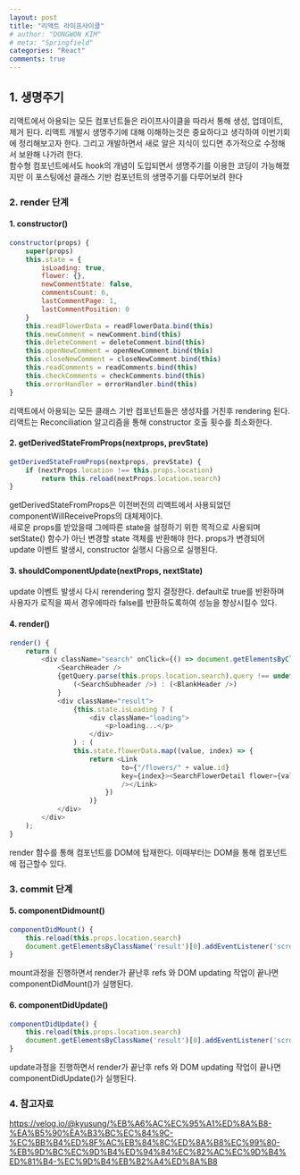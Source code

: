```yaml
---
layout: post
title: "리액트 라이프사이클"
# author: "DONGWON KIM"
# meta: "Springfield"
categories: "React"
comments: true
---
```


## 1. 생명주기
리액트에서 아용되는 모든 컴포넌트들은 라이프사이클을 따라서 통해 생성, 업데이트, 제거 된다.
리액트 개발시 생명주기에 대해 이해하는것은 중요하다고 생각하여 이번기회에 정리해보고자 한다.
그리고 개발하면서 새로 알은 지식이 있디면 추가적으로 수정해서 보완해 나가려 한다.<br/>
함수형 컴포넌트에서도 hook의 개념이 도입되면서 생명주기를 이용한 코딩이 가능해졌지만
이 포스팅에선 클래스 기반 컴포넌트의 생명주기를 다루어보려 한다

### 2. render 단계
#### 1. constructor()
```javascript       
constructor(props) {
    super(props)
    this.state = {
        isLoading: true,
        flower: {},
        newCommentState: false,
        commentsCount: 6,
        lastCommentPage: 1,
        lastCommentPosition: 0
    }
    this.readFlowerData = readFlowerData.bind(this)
    this.newComment = newComment.bind(this)
    this.deleteComment = deleteComment.bind(this)
    this.openNewComment = openNewComment.bind(this)
    this.closeNewComment = closeNewComment.bind(this)
    this.readComments = readComments.bind(this)
    this.checkComments = checkComments.bind(this)
    this.errorHandler = errorHandler.bind(this)
}
```
리액트에서 아용되는 모든 클래스 기반 컴포넌트들은 생성자를 거친후 rendering 된다.<br/>
리액트는 Reconciliation 알고리즘을 통해 constructor 호출 횟수를 최소화한다.


#### 2. getDerivedStateFromProps(nextprops, prevState)
```javascript       
getDerivedStateFromProps(nextprops, prevState) {
    if (nextProps.location !== this.props.location) 
        return this.reload(nextProps.location.search)
}
```
getDerivedStateFromProps은 이전버전의 리액트에서 사용되었던 componentWillReceiveProps의 대체제이다.<br>
새로운 props를 받았을때 그에따른 state을 설정하기 위한 목적으로 사용되며 setState() 함수가 아닌 변경할 state 객체를 
반환해야 한다. props가 변경되어 update 이벤트 발생시, constructor 실행시 다음으로 실행된다.

#### 3. shouldComponentUpdate(nextProps, nextState)
update 이벤트 발생시 다시 rerendering 할지 결정한다.
default로 true를 반환하며 사용자가 로직을 짜서 경우에따라 false를 반환하도록하여 성능을 향상시킬수 있다.

#### 4. render()
```javascript  
render() {
    return (
        <div className="search" onClick={() => document.getElementsByClassName('menu')[0].style.display = 'none'}>
            <SearchHeader />
            {getQuery.parse(this.props.location.search).query !== undefined ?
                (<SearchSubheader />) : (<BlankHeader />)
            }
            <div className="result">
                {this.state.isLoading ? (
                    <div className="loading">
                        <p>loading...</p>
                    </div>
                ) : (
                this.state.flowerData.map((value, index) => {
                    return <Link 
                            to={"/flowers/" + value.id} 
                            key={index}><SearchFlowerDetail flower={value} 
                            /></Link>
                        })
                    )}
            </div>
        </div>
    );
}
``` 
render 함수를 통해 컴포넌트를 DOM에 탑재한다. 이때부터는 DOM을 통해 컴포넌트에 접근할수 있다.
### 3. commit 단계
#### 5. componentDidmount()
```javascript  
componentDidMount() {
    this.reload(this.props.location.search)
    document.getElementsByClassName('result')[0].addEventListener('scroll', (event) => this.additonalLoading(event))
}
```
mount과정을 진행하면서 render가 끝난후 refs 와 DOM updating 작업이 끝나면 componentDidMount()가 실행된다.

#### 6. componentDidUpdate()
```javascript  
componentDidUpdate() {
    this.reload(this.props.location.search)
    document.getElementsByClassName('result')[0].addEventListener('scroll', (event) => this.additonalLoading(event))
}
```
update과정을 진행하면서 render가 끝난후 refs 와 DOM updating 작업이 끝나면 componentDidUpdate()가 실행된다.

### 4. 참고자료
<a href="https://velog.io/@kyusung/%EB%A6%AC%EC%95%A1%ED%8A%B8-%EA%B5%90%EA%B3%BC%EC%84%9C-%EC%BB%B4%ED%8F%AC%EB%84%8C%ED%8A%B8%EC%99%80-%EB%9D%BC%EC%9D%B4%ED%94%84%EC%82%AC%EC%9D%B4%ED%81%B4-%EC%9D%B4%EB%B2%A4%ED%8A%B8">https://velog.io/@kyusung/%EB%A6%AC%EC%95%A1%ED%8A%B8-%EA%B5%90%EA%B3%BC%EC%84%9C-%EC%BB%B4%ED%8F%AC%EB%84%8C%ED%8A%B8%EC%99%80-%EB%9D%BC%EC%9D%B4%ED%94%84%EC%82%AC%EC%9D%B4%ED%81%B4-%EC%9D%B4%EB%B2%A4%ED%8A%B8</a>
